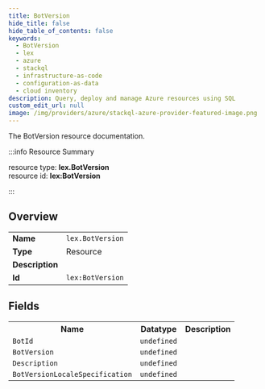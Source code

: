 ```yaml
---
title: BotVersion
hide_title: false
hide_table_of_contents: false
keywords:
  - BotVersion
  - lex
  - azure
  - stackql
  - infrastructure-as-code
  - configuration-as-data
  - cloud inventory
description: Query, deploy and manage Azure resources using SQL
custom_edit_url: null
image: /img/providers/azure/stackql-azure-provider-featured-image.png
---
```

The BotVersion resource documentation.

:::info Resource Summary

<div class="row">
<div class="providerDocColumn">
<span>resource type:&nbsp;<b>lex.BotVersion</b></span><br />
<span>resource id:&nbsp;<b>lex:BotVersion</b></span><br />
</div>
</div>

:::

## Overview
<table><tbody>
<tr><td><b>Name</b></td><td><code>lex.BotVersion</code></td></tr>
<tr><td><b>Type</b></td><td>Resource</td></tr>
<tr><td><b>Description</b></td><td></td></tr>
<tr><td><b>Id</b></td><td><code>lex:BotVersion</code></td></tr>
</tbody></table>

## Fields
<table><tbody>
<tr><th>Name</th><th>Datatype</th><th>Description</th></tr>
<tr><td><code>BotId</code></td><td><code>undefined</code></td><td></td></tr><tr><td><code>BotVersion</code></td><td><code>undefined</code></td><td></td></tr><tr><td><code>Description</code></td><td><code>undefined</code></td><td></td></tr><tr><td><code>BotVersionLocaleSpecification</code></td><td><code>undefined</code></td><td></td></tr>
</tbody></table>